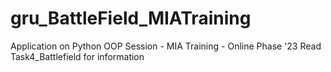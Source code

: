 # gru_BattleField_MIATraining
Application on Python OOP Session - MIA Training - Online Phase '23
Read Task4_Battlefield for information
